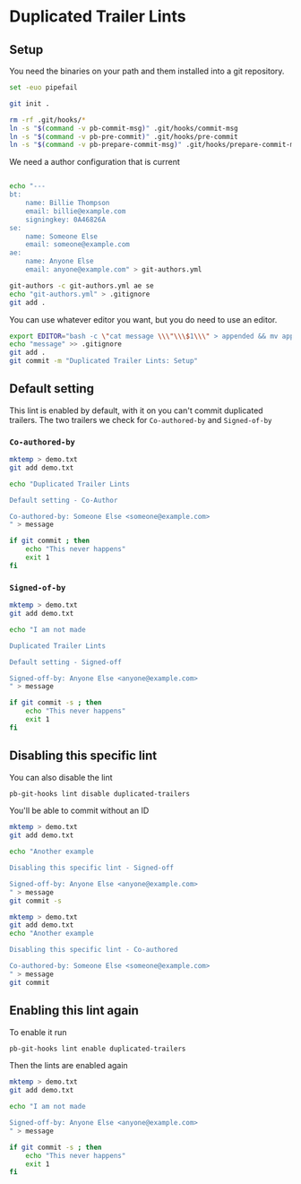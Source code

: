 # Duplicated Trailer Lints

## Setup

You need the binaries on your path and them installed into a git
repository.

``` bash
set -euo pipefail

git init .

rm -rf .git/hooks/*
ln -s "$(command -v pb-commit-msg)" .git/hooks/commit-msg
ln -s "$(command -v pb-pre-commit)" .git/hooks/pre-commit
ln -s "$(command -v pb-prepare-commit-msg)" .git/hooks/prepare-commit-msg
```

We need a author configuration that is current

``` bash

echo "---
bt:
    name: Billie Thompson
    email: billie@example.com
    signingkey: 0A46826A
se:
    name: Someone Else
    email: someone@example.com
ae:
    name: Anyone Else
    email: anyone@example.com" > git-authors.yml

git-authors -c git-authors.yml ae se
echo "git-authors.yml" > .gitignore
git add .
```

You can use whatever editor you want, but you do need to use an editor.

``` bash
export EDITOR="bash -c \"cat message \\\"\\\$1\\\" > appended && mv appended \\\"\\\$1\\\" && rm message\" -- "
echo "message" >> .gitignore
git add .
git commit -m "Duplicated Trailer Lints: Setup"
```

## Default setting

This lint is enabled by default, with it on you can't commit duplicated
trailers. The two trailers we check for `Co-authored-by` and
`Signed-of-by`

### `Co-authored-by`

``` bash
mktemp > demo.txt
git add demo.txt

echo "Duplicated Trailer Lints

Default setting - Co-Author

Co-authored-by: Someone Else <someone@example.com>
" > message

if git commit ; then
    echo "This never happens" 
    exit 1
fi
```

### `Signed-of-by`

``` bash
mktemp > demo.txt
git add demo.txt

echo "I am not made

Duplicated Trailer Lints

Default setting - Signed-off

Signed-off-by: Anyone Else <anyone@example.com>
" > message

if git commit -s ; then
    echo "This never happens" 
    exit 1
fi
```

## Disabling this specific lint

You can also disable the lint

``` bash
pb-git-hooks lint disable duplicated-trailers
```

You'll be able to commit without an ID

``` bash
mktemp > demo.txt
git add demo.txt

echo "Another example

Disabling this specific lint - Signed-off

Signed-off-by: Anyone Else <anyone@example.com>
" > message
git commit -s

mktemp > demo.txt
git add demo.txt
echo "Another example

Disabling this specific lint - Co-authored

Co-authored-by: Someone Else <someone@example.com>
" > message
git commit
```

## Enabling this lint again

To enable it run

``` bash
pb-git-hooks lint enable duplicated-trailers
```

Then the lints are enabled again

``` bash
mktemp > demo.txt
git add demo.txt

echo "I am not made

Signed-off-by: Anyone Else <anyone@example.com>
" > message

if git commit -s ; then
    echo "This never happens" 
    exit 1
fi
```

